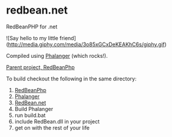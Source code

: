 # redbean.net
RedBeanPHP for .net

![Say hello to my little friend]
(http://media.giphy.com/media/3o85xGCxDeKEAKhC6s/giphy.gif)

Compiled using [Phalanger](https://github.com/DEVSENSE/Phalanger) (which rocks!).

[Parent project, RedBeanPhp](https://github.com/gabordemooij/redbean)

To build checkout the following in the same directory:

1. [RedBeanPhp](https://github.com/gabordemooij/redbean)
2. [Phalanger](https://github.com/DEVSENSE/Phalanger)
3. [RedBean.net](https://github.com/robertleeplummerjr/redbean.net/)
4. Build Phalanger
5. run build.bat
6. include RedBean.dll in your project
7. get on with the rest of your life
